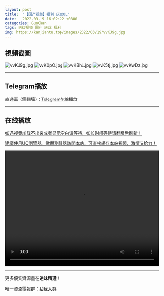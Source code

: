 ```yaml
---
layout: post
title:  "【国产视频】福利 灰丝OL"
date:   2022-03-19 16:02:22 +0800
categories: GuoChan
tags: 网红视频 国产 灰丝 福利
img: https://kanjiantu.top/images/2022/03/19/vvKJ9g.jpg
---
```



## 視頻截圖

![vvKJ9g.jpg](https://kanjiantu.top/images/2022/03/19/vvKJ9g.jpg)
![vvK0pO.jpg](https://kanjiantu.top/images/2022/03/19/vvK0pO.jpg)
![vvKBhL.jpg](https://kanjiantu.top/images/2022/03/19/vvKBhL.jpg)
![vvK5tj.jpg](https://kanjiantu.top/images/2022/03/19/vvK5tj.jpg)
![vvKwDz.jpg](https://kanjiantu.top/images/2022/03/19/vvKwDz.jpg)

* * *
## Telegram播放

直通車（需翻墻）：[Telegram在線播放](https://t.me/mimeijingxuan/215)

* * *
## 在线播放
<u>如遇视频加载不出来或者显示空白请等待，如长时间等待请翻墙后刷新！</u>

<u>建議使用UC瀏覽器、歐朋瀏覽器訪問本站，可直接緩存本站視頻，激情又給力！</u>
<center><video src="https://cdn.publer.io/uploads/tmp/1648494087-24120-0285-4784/3538d5192f70a91b724b40afdb202930.mp4" width="100%" height="380px" controls="controls"></video></center>


* * *
更多優質資源盡在**迷妹精選**！

唯一資源電報群：[點我入群](https://t.me/mimeijingxuan)


